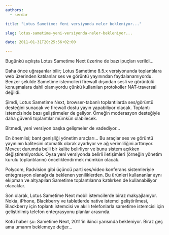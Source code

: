 ```yaml
---
authors:
  - serdar

title: "Lotus Sametime: Yeni versiyonda neler bekleniyor..."

slug: lotus-sametime-yeni-versiyonda-neler-bekleniyor...

date: 2011-01-31T20:25:56+02:00

---
```


Bugünkü açılışta Lotus Sametime Next üzerine de bazı ipuçları verildi...
<!-- more -->
Daha önce uğraşanlar bilir; Lotus Sametime 8.5.x versiyonunda toplantılara web üzerinden katılanlar ses ve görüntü yayınından faydalanamıyordu. Benzer şekilde Sametime istemcileri firewall dışından sesli ve görüntülü konuşmalara dahil olamıyordu çünkü kullanılan protokoller NAT-traversal değildi.

Şimdi, Lotus Sametime Next, browser-tabanlı toplantılarda ses/görüntü desteğini sunacak ve firewall dostu yayın yapabiliyor olacak. Toplantı istemcisinde bazı geliştirmeler de geliyor. Örneğin moderasyon desteğiyle daha güvenli toplantılar mümkün olabilecek.

Bitmedi, yeni versiyon başka gelişmeler de vadediyor...

En önemlisi; bant genişliği yönetim araçları... Bu araçlar ses ve görüntü yayınının kalitesini otomatik olarak ayarlıyor ve ağ verimliliğini arttırıyor. Mevcut durumda belli bir kalite belirliyor ve bunu sistem açıkken değiştiremiyorduk. Oysa yeni versiyonda belirli iletişimleri (örneğin yönetim kurulu toplantılarını) önceliklendirmek mümkün olacak.

Polycom, Radvision gibi üçüncü parti ses/video konferans sistemleriyle entegrasyon olanağı da beklenen yeniliklerden. Bu ürünleri kullananlar aynı ekipman ve altyapıları Sametime toplantılarına katılırken de kullanabiliyor olacaklar.

Son olarak, Lotus Sametime Next mobil istemcilerde biraz makyajlanıyor. Nokia, iPhone, Blackberry ve tabletlerde native istemci geliştirilmesi, Blackberry için toplantı istemcisi ve akıllı telefonlarla sametime istemcisi için geliştirilmiş telefon entegrasyonu planlar arasında.

Kötü haber şu: Sametime Next, 2011'in ikinci yarısında bekleniyor. Biraz geç ama umarım beklemeye değer...
